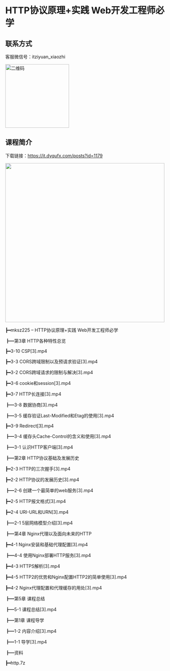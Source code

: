 # HTTP协议原理+实践 Web开发工程师必学

## 联系方式

客服微信号：itziyuan_xiaozhi

<img src="https://ziyuanyun.oss-cn-guangzhou.aliyuncs.com/common/20240614073449/666b82192834a.jpg" width="200" height="200" alt="二维码">

## 课程简介

下载链接：https://it.dyqufx.com/posts?id=1179

<img src="https://ziyuanyun.oss-cn-guangzhou.aliyuncs.com/yun/20240515153632/664466002f791.jpg" width="500" alt="">

  ┣━mksz225 &#8211; HTTP协议原理+实践 Web开发工程师必学

 ┣━第3章 HTTP各种特性总览

 ┣━3-10 CSP[3].mp4

 ┣━3-3 CORS跨域限制以及预请求验证[3].mp4

 ┣━3-2 CORS跨域请求的限制与解决[3].mp4

 ┣━3-6 cookie和session[3].mp4

 ┣━3-7 HTTP长连接[3].mp4

 ┣━3-8 数据协商[3].mp4

 ┣━3-5 缓存验证Last-Modified和Etag的使用[3].mp4

 ┣━3-9 Redirect[3].mp4

 ┣━3-4 缓存头Cache-Control的含义和使用[3].mp4

 ┣━3-1 认识HTTP客户端[3].mp4

 ┣━第2章 HTTP协议基础及发展历史

 ┣━2-3 HTTP的三次握手[3].mp4

 ┣━2-2 HTTP协议的发展历史[3].mp4

 ┣━2-6 创建一个最简单的web服务[3].mp4

 ┣━2-5 HTTP报文格式[3].mp4

 ┣━2-4 URI-URL和URN[3].mp4

 ┣━2-1 5层网络模型介绍[3].mp4

 ┣━第4章 Nginx代理以及面向未来的HTTP

 ┣━4-1 Nginx安装和基础代理配置[3].mp4

 ┣━4-4 使用Nginx部署HTTP服务[3].mp4

 ┣━4-3 HTTPS解析[3].mp4

 ┣━4-5 HTTP2的优势和Nginx配置HTTP2的简单使用[3].mp4

 ┣━4-2 Nginx代理配置和代理缓存的用处[3].mp4

 ┣━第5章 课程总结

 ┣━5-1 课程总结[3].mp4

 ┣━第1章 课程导学

 ┣━1-2 内容介绍[3].mp4

 ┣━1-1 导学[3].mp4

 ┣━资料

 ┣━http.7z

  